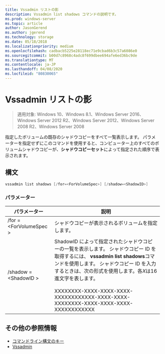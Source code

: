 ```yaml
---
title: Vssadmin リストの影
description: Vssadmin list shadows コマンドの説明です。
ms.prod: windows-server
ms.topic: article
author: JasonGerend
ms.author: jgerend
ms.technology: storage
ms.date: 05/18/2018
ms.localizationpriority: medium
ms.openlocfilehash: cadbacb5225e28118ec71e9cbad6b3c57a6086e0
ms.sourcegitcommit: b00d7c8968c4adc8f699dbee694afe6ed36bc9de
ms.translationtype: MT
ms.contentlocale: ja-JP
ms.lasthandoff: 04/08/2020
ms.locfileid: "80830065"
---
```

# <a name="vssadmin-list-shadows"></a>Vssadmin リストの影

>適用対象: Windows 10、Windows 8.1、Windows Server 2016、Windows Server 2012 R2、Windows Server 2012、Windows Server 2008 R2、Windows Server 2008

指定したボリュームの既存のシャドウコピーをすべて一覧表示します。 パラメーターを指定せずにこのコマンドを使用すると、コンピューター上のすべてのボリュームシャドウコピーが、**シャドウコピーセット**によって指定された順序で表示されます。

## <a name="syntax"></a>構文

```PowerShell
vssadmin list shadows [/for=<ForVolumeSpec>] [/shadow=<ShadowID>]
```

### <a name="parameters"></a>パラメーター

|パラメーター|説明|
|---|---|
|/for =\<ForVolumeSpec >|シャドウコピーが表示されるボリュームを指定します。|
|/shadow =\<ShadowID >|ShadowID によって指定されたシャドウコピーの一覧を表示します。 シャドウコピー ID を取得するには、 **vssadmin list shadows**コマンドを使用します。 シャドウコピー ID を入力するときは、次の形式を使用します。各*X*は16進文字を表します。<br><br>XXXXXXXX-XXXX-XXXX-XXXX-XXXXXXXXXXXX-XXXX-XXXX-XXXXXXXX-XXXX-XXXX-XXXX-XXXXXXXXXXXX|

## <a name="additional-references"></a>その他の参照情報

* [コマンドライン構文のキー](https://docs.microsoft.com/previous-versions/windows/it-pro/windows-server-2012-r2-and-2012/cc771080(v%3dws.11))
* [Vssadmin](vssadmin.md)
